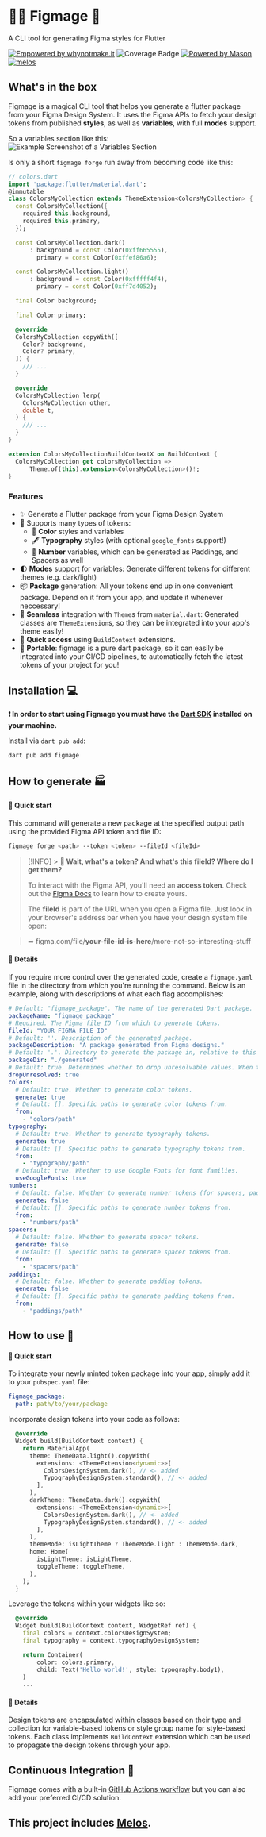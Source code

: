 # 🧙‍♂️ Figmage 🧙
A CLI tool for generating Figma styles for Flutter

[![Empowered by whynotmake.it][wnmi_badge]](https://whynotmake.it)
![Coverage Badge](./coverage-total.svg)
[![Powered by Mason](https://img.shields.io/endpoint?url=https%3A%2F%2Ftinyurl.com%2Fmason-badge)](https://github.com/felangel/mason)
[![melos](https://img.shields.io/badge/maintained%20with-melos-f700ff.svg)](https://github.com/invertase/melos)


## What's in the box
Figmage is a magical CLI tool that helps you generate a flutter package from your Figma Design System. It uses the Figma APIs to fetch your design tokens from published **styles**, as well as **variables**, with full **modes** support.

So a variables section like this:
![Example Screenshot of a Variables Section](doc/example_variables.jpg)

Is only a short `figmage forge` run away from becoming code like this:

```dart
// colors.dart
import 'package:flutter/material.dart';
@immutable
class ColorsMyCollection extends ThemeExtension<ColorsMyCollection> {
  const ColorsMyCollection({
    required this.background,
    required this.primary,
  });

  const ColorsMyCollection.dark()
      : background = const Color(0xff665555),
        primary = const Color(0xffef86a6);

  const ColorsMyCollection.light()
      : background = const Color(0xfffff4f4),
        primary = const Color(0xff7d4052);

  final Color background;

  final Color primary;

  @override
  ColorsMyCollection copyWith([
    Color? background,
    Color? primary,
  ]) {
    /// ...
  }

  @override
  ColorsMyCollection lerp(
    ColorsMyCollection other,
    double t,
  ) {
    /// ...
  } 
}

extension ColorsMyCollectionBuildContextX on BuildContext {
  ColorsMyCollection get colorsMyCollection =>
      Theme.of(this).extension<ColorsMyCollection>()!;
}
```

### Features
- ✨ Generate a Flutter package from your Figma Design System
- 🎨 Supports many types of tokens:
  - 🌈 **Color** styles and variables
  - 🖋️ **Typography** styles (with optional `google_fonts` support!)
  - 🔢 **Number** variables, which can be generated as Paddings, and Spacers as well
- 🌓 **Modes** support for variables: Generate different tokens for different themes (e.g. dark/light)
- 📦 **Package** generation: All your tokens end up in one convenient package. Depend on it from your app, and update it whenever neccessary!
- 🤝 **Seamless** integration with `Theme`s from `material.dart`: Generated classes are `ThemeExtension`s, so they can be integrated into your app's theme easily!
- 🎯 **Quick access** using `BuildContext` extensions.
- 🔮 **Portable**: figmage is a pure dart package, so it can easily be integrated into your CI/CD pipelines, to automatically fetch the latest tokens of your project for you!


## Installation 💻

**❗ In order to start using Figmage you must have the [Dart SDK][dart_install_link] installed on your machine.**

Install via `dart pub add`:

```sh
dart pub add figmage
```

## How to generate 🏭

#### 🚀 Quick start

This command will generate a new package at the specified output path using the provided Figma API token and file ID:

```sh
figmage forge <path> --token <token> --fileId <fileId>
```

> [!INFO] > **🤔 Wait, what's a token? And what's this fileId? Where do I get them?**
>
> To interact with the Figma API, you'll need an **access token**. Check out the [Figma Docs](https://www.figma.com/developers/api#access-tokens) to learn how to create yours.
>
> The **fileId** is part of the URL when you open a Figma file. Just look in your browser's address bar when you have your design system file open:

> ➡ figma.com/file/**your-file-id-is-here**/more-not-so-interesting-stuff

#### 🎨 Details

If you require more control over the generated code, create a `figmage.yaml` file in the directory from which you're running the command. Below is an example, along with descriptions of what each flag accomplishes:

```yaml
# Default: "figmage_package". The name of the generated Dart package.
packageName: "figmage_package"
# Required. The Figma file ID from which to generate tokens.
fileId: "YOUR_FIGMA_FILE_ID"
# Default: ''. Description of the generated package.
packageDescription: "A package generated from Figma designs."
# Default: '.'. Directory to generate the package in, relative to this config file.
packageDir: "./generated"
# Default: true. Determines whether to drop unresolvable values. When true, values that cannot be resolved (e.g., an alias pointing to a missing variable) are omitted, ensuring all tokens are resolvable in all modes (e.g., light and dark mode). When false, unresolved variables are included but will return null. Defaults to false.
dropUnresolved: true
colors:
  # Default: true. Whether to generate color tokens.
  generate: true
  # Default: []. Specific paths to generate color tokens from.
  from:
    - "colors/path"
typography:
  # Default: true. Whether to generate typography tokens.
  generate: true
  # Default: []. Specific paths to generate typography tokens from.
  from:
    - "typography/path"
  # Default: true. Whether to use Google Fonts for font families.
  useGoogleFonts: true
numbers:
  # Default: false. Whether to generate number tokens (for spacers, paddings, borders).
  generate: false
  # Default: []. Specific paths to generate number tokens from.
  from:
    - "numbers/path"
spacers:
  # Default: false. Whether to generate spacer tokens.
  generate: false
  # Default: []. Specific paths to generate spacer tokens from.
  from:
    - "spacers/path"
paddings:
  # Default: false. Whether to generate padding tokens.
  generate: false
  # Default: []. Specific paths to generate padding tokens from.
  from:
    - "paddings/path"
```

## How to use 📲

#### 🚀 Quick start

To integrate your newly minted token package into your app, simply add it to your `pubspec.yaml` file:

```yaml
figmage_package:
  path: path/to/your/package
```

Incorporate design tokens into your code as follows:

```dart
  @override
  Widget build(BuildContext context) {
    return MaterialApp(
      theme: ThemeData.light().copyWith(
        extensions: <ThemeExtension<dynamic>>[
          ColorsDesignSystem.dark(), // <- added
          TypographyDesignSystem.standard(), // <- added
        ],
      ),
      darkTheme: ThemeData.dark().copyWith(
        extensions: <ThemeExtension<dynamic>>[
          ColorsDesignSystem.dark(), // <- added
          TypographyDesignSystem.standard(), // <- added
        ],
      ),
      themeMode: isLightTheme ? ThemeMode.light : ThemeMode.dark,
      home: Home(
        isLightTheme: isLightTheme,
        toggleTheme: toggleTheme,
      ),
    );
  }
```

Leverage the tokens within your widgets like so:

```dart
  @override
  Widget build(BuildContext context, WidgetRef ref) {
    final colors = context.colorsDesignSystem;
    final typography = context.typographyDesignSystem;

    return Container(
        color: colors.primary,
        child: Text('Hello world!', style: typography.body1),
    )
    ...
```

#### 🎨 Details

Design tokens are encapsulated within classes based on their type and collection for variable-based tokens or style group name for style-based tokens. Each class implements `BuildContext` extension which can be used to propagate the design tokens through your app.

## Continuous Integration 🤖

Figmage comes with a built-in [GitHub Actions workflow][github_actions_link] but you can also add your preferred CI/CD solution.

## This project includes [Melos](https://github.com/invertase/melos).

[dart_install_link]: https://dart.dev/get-dart
[github_actions_link]: https://docs.github.com/en/actions/learn-github-actions
[license_badge]: https://img.shields.io/badge/license-MIT-blue.svg
[license_link]: https://opensource.org/licenses/MIT
[mason_link]: https://github.com/felangel/mason
[very_good_ventures_link]: https://verygood.ventures
[wnmi_badge]:
  https://img.shields.io/badge/empowered_by-whynotmake.it-black?logo=data%3Aimage%2Fpng%3Bbase64%2CiVBORw0KGgoAAAANSUhEUgAAAJYAAACWCAYAAAA8AXHiAAAACXBIWXMAAAsTAAALEwEAmpwYAAAAAXNSR0IArs4c6QAAAARnQU1BAACxjwv8YQUAAAe2SURBVHgB7Z2BlaM2EIbHqWBLoITtIE4HlwpMKthNBSYV5DpYXwWXVOB0cNcB6WC3g4l44Lw5kECCEUjwf%2B%2Fx%2FNaGGYG%2BNQLGQAQAAAAAAAAAAAAAAAAAAAAAAAAAAAAAAAAAAAAAAHAgTpQgzHw2L0X35%2FfT6fSdVsDkfTIvL2Y6m%2BnZTM3fH00bzPTFtONGID9Mx76Y6Z2H1GYqKCIm%2FidH7lXbAZQxHXblaS4UAc%2FcDxr5ngmkT2DHqsoVmBty5YKjY5uOezPTV44oF7ulqrgdbzXzPJvpBrkyYkSqZzFPyRHkGpGqdMxfTbUVJICPVGJeVblCpRLLQa6UCZFKLKMi11ypxPKQK0XmSCWWXSTXUqlEHMiVEkukEjFmyaUllYgHuVJAQyoRK0gubalEXJdcTwTioymViOklVyypRHybXBWBuMSQSsR2yfWp%2B%2FwlplSiHZ978b8RiEdMqUSO0pVjDam6NhSW%2FG8xch2esQ4nZUZyRZdqJP%2BDmjGg16PboNGlEvkqHueVIsDtt1U9kRtHixqYjXi2bNyoG9aRU1KQMp5SHVKunygORe%2Fvv1co1vt54vOSFOlEvdNwXW9m%2BtVMX3rvN6cg7keSSx0ejjnuFBH2L33RqopwfVNVvflwElUTth%2BRrV2kd%2BcIcvlKJeaHXJo4OnatIr2y%2BzzoDL1HviCpxHKQSwt2D6ZjF%2BmVvfm0qiJmSSWWh1xaMCdTpLe0KmKRVCIO5NKC0ynSm1sVoSKViAe5tOB0ivRCqyJUpRJxXXIVBMLgdIr0fKsiokgl4tvk%2BkwgHOZkivRc7XjtPj%2FHlEq0oy%2FXO4F5MCdTpOdqh4uKImDLw%2B0tBkAozMkU6fnKVVEEeFhuI6kZA%2FpwRjr1yu2u6E%2BOKJVHOx68UQRM3CczfZvIjaPFOXD47qikCEy040zKeEoFuZbA%2FnKVFJGRdlSkyIhUzXvN%2BOrGkEsHbm8hVPNGUol2qJxvG4k%2FJtWTmA8nUbXglcZUHu2IdRnKSyoxP%2BRaCkc%2B%2BpvRHu3LUEFSieUg11xSk0q0S%2Bsy1CypxPKQK5RUpXqwVK6lUok4kMuX1KV6MFcuLalEPMg1RS5SPeDwy1CqUom4qIpwkZtUD9j%2FMlQUqUR8m1xRf6ySPOy%2BNlZSBvB0VURUqUQ7BlURmvGzw7HRS8qIEblc94hXlUq0o%2B7lufARx1ts%2F0lYSRnC0z%2FnjypV14YxkQs6CmZlX3sb4C%2FKFG53eVNPsYgp1XUi93GOFnl4D6koN%2BlYCx6vTthSqiTkinXvBhv9Df1BK8BtbVdzkbugdWjuUfHL6XRSX79GKvNS9d5u8tzM1N8DHONeETwsBykpMvzjQLvWkovdR7drf1PVcp34iCdRNxLrPtYRM2M%2Bsb3EZ1OpxLzHkmsjsSrfDvGMt8p5ql7Oa%2Bg6HEquLcRy5J3sGEecLKQSyx5Drq3EcuT27qBu%2BaykEjH2L9eWYjnye3VUrlKJWPu%2BcL21WI42jHZY7lKJmPu9cJ2CWI52WDuO21MK2UslYtvkyv%2FCNQ8P%2FUvaCIdc3LXxrXt934tUIsc9lT5QoeusPmfakBG5XGQtVZenf1mtolxxSFVTAgTIlb1UXa5qF2K5pOKEjkg85Kr3IFWX797L9YlyY%2B2NtoQJuc4UgQ2kerHkKygn2H6RNtpG02BErpKU2UCqiyVffqcbeLgLjLbRNGGlyz8TOa6xc%2FTyXdhOQbnBw%2FM%2FJWVCTLkSkirPIkvLimR1Ii6GXAlJVVGu9NeEMkRTLkilBA8L4c6UIRpyQSpFLB2S7QXPJXJBKmXY%2FoCmKDeJXYM5ckGqSLD9sXKHkAtSRYTdjwzZtVyQagUOJtdXtn9LQ6oYHEguhlQrc1C5aki1AgeUK8plE0hl4WByqYs1IhVuF3kguWrWrYq48DQqT9DIFsgVHPvC%2FkAuhlw%2BMS8OgZrSpDvksgC5JmNdHOJUYp5XyGUBcjljXHhCKjFvCbksQK7Bshf2lEosA7lsQK7%2Fl7lwoFRiWZtcOBVxdLlY4eSnQ67PdHSOKpeGVCJWf0D%2FTuBwclXsfrpsRTPh4U1NCgKHr4pYJFWXq4ZYDvYmF%2Fs90WKxVF2uGmKNsEO5pr61KlIAYnmwJ7kmxKpICYjlyV7kcqyDqlSOPAUBO7nLxfZbCTWo%2F%2B4SYgWSq1w8XvryjZSBWDPITS7eoEgPYs0kF7l4vJw4mlwQawGpyzUiVcX2RxmryQWxFpKqXOxXpFfGkgtiKZCaXJxAkR4Pd7X5P4ViC1KQi9tLNldfqcRyLrlm%2FYTM0oaaVuZEO4Lbr%2FvmnFDR%2B%2Bh2Op1%2BowC6%2F%2FCrmULuhV443v%2FD5K9oPF9pXmz%2FBB8U9vzsJxo%2Bfzt4%2FUEPjW%2BukRhzqALylqxPzRhf6cAL5GI9qZoxTvCTH7iVy6cCwoea9%2F4U%2B7XhGXKxjlQ1t6cTZg%2BWu3bceL5g70vbsJRdjbH68MiYy0y%2Fm3HHh8e8X8xUkQcm3r%2BkTCdHiCAfcr1AJNj9LdS899b9Z98d%2F%2Fk3AsAFz9vF3QiAKQLlws%2BlQBjdrs8lWHOjjfye4Zcgux68j8Ht0zKaQ%2FFmYNwMdr%2BbQe8%2FBAAAAAAAAAAAAAAAAAAAAAAAAAAAAAAAAAAAAAAAAAAASfAfQWaAgS7EyI8AAAAASUVORK5CYII%3D